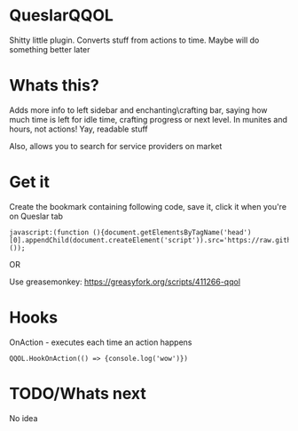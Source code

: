 # QueslarQQOL
Shitty little plugin. Converts stuff from actions to time. Maybe will do something better later

# Whats this?
Adds more info to left sidebar and enchanting\crafting bar, saying how much time is left for idle time, crafting progress or next level. In munites and hours, not actions! Yay, readable stuff

Also, allows you to search for service providers on market

# Get it
Create the bookmark containing following code, save it, click it when you're on Queslar tab
```
javascript:(function (){document.getElementsByTagName('head')[0].appendChild(document.createElement('script')).src='https://raw.githubusercontent.com/CountTo25/QueslarQQOL/master/main.js';}());
```
OR

Use greasemonkey: https://greasyfork.org/scripts/411266-qqol
# Hooks
OnAction - executes each time an action happens
```
QQOL.HookOnAction(() => {console.log('wow')})
```

# TODO/Whats next
No idea
